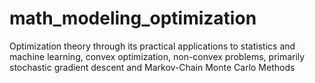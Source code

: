 # math_modeling_optimization
Optimization theory through its practical applications to statistics and machine learning, convex optimization, non-convex problems, primarily stochastic gradient descent and Markov-Chain Monte Carlo Methods
